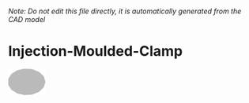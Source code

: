 ###### Note: Do not edit this file directly, it is automatically generated from the CAD model

# Injection-Moulded-Clamp

![](/project.svg)

